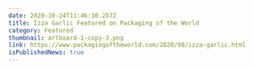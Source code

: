 ```yaml
---
date: 2020-10-24T11:46:10.257Z
title: Izza Garlic Featured on Packaging of the World
category: Featured
thumbnail: artboard-1-copy-3.png
link: https://www.packagingoftheworld.com/2020/08/izza-garlic.html
isPublishedNews: true
---
```

